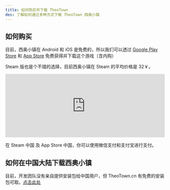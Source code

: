 ```yaml
---
title: 如何购买并下载 TheoTown
des: 了解如何通过多种方式下载 TheoTown 西奥小镇
---
```

## 如何购买
目前，西奥小镇在 Android 和 iOS 是免费的，所以我们可以透过 [Google Play Store](https://play.google.com/store/apps/details?id=info.flowersoft.theotown.theotown) 和 [App Store](https://apps.apple.com/us/app/theotown/id1459639864) 免费获得并下载这个游戏（含内购）

Steam 版也是个不错的选择，目前西奥小镇在 Steam 的平均价格是 32￥。

<div stlye="margin 0px auto"><iframe src="https://store.steampowered.com/widget/1084020/" frameborder="0" width="100%" height="200px"></iframe></div>

在 Steam 中国 及 App Store 中国，你可以使用微信支付和支付宝进行支付。

## 如何在中国大陆下载西奥小镇
目前，开发团队没有亲自提供安装包给中国用户，但 TheoTown.cn 有免费的安装包可取。[点击此处](https://www.theotown.cn/bbs/?index-0-1.htm)
